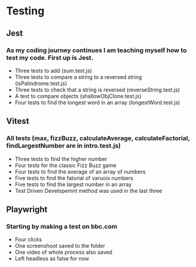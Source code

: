 # Testing
## Jest
### As my coding journey continues I am teaching myself how to test my code. First up is Jest.
* Three tests to add (sum.test.js)
* Three tests to compare a string to a reversed string (isPalindrome.test.js)
* Three tests to check that a string is reversed (reverseString.test.js)
* A test to compare objects (shallowObjClone.test.js)
* Four tests to find the longest word in an array (longestWord.test.js)
## Vitest
### All tests (max, fizzBuzz, calculateAverage, calculateFactorial, findLargestNumber are in intro.test.js)
* Three tests to find the higher number
* Four tests for the classic Fizz Buzz game
* Four tests to find the average of an array of numbers
* Five tests to find the fatorial of varuois numbers
* Five tests to find the largest number in an array
* Test Driven Developemnt method was used in the last three
## Playwright
### Starting by making a test on bbc.com
* Four clicks
* One screenshoot saved to the folder
* One video of whole process also saved
* Left headless as false for now